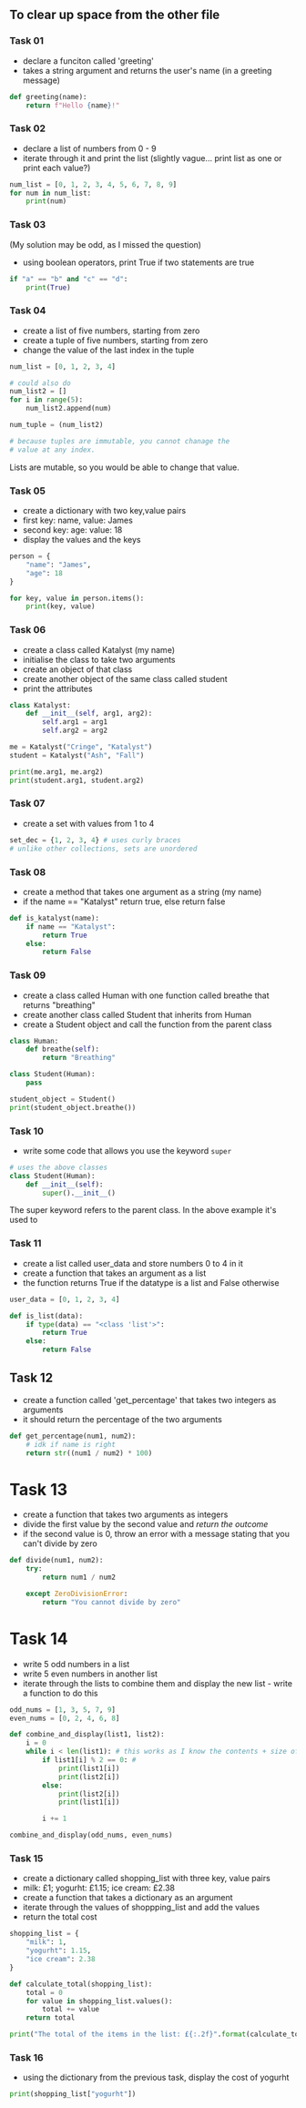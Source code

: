 ## To clear up space from the other file

### Task 01
- declare a funciton called 'greeting'
- takes a string argument and returns the user's name (in a greeting message)
```py
def greeting(name):
    return f"Hello {name}!"
```

### Task 02
- declare a list of numbers from 0 - 9
- iterate through it and print the list (slightly vague... print list as one or print each value?)
```py
num_list = [0, 1, 2, 3, 4, 5, 6, 7, 8, 9]
for num in num_list:
    print(num)
```

### Task 03
(My solution may be odd, as I missed the question)
- using boolean operators, print True if two statements are true
```py
if "a" == "b" and "c" == "d":
    print(True)
```

### Task 04
- create a list of five numbers, starting from zero
- create a tuple of five numbers, starting from zero
- change the value of the last index in the tuple
```py
num_list = [0, 1, 2, 3, 4]

# could also do
num_list2 = []
for i in range(5):
    num_list2.append(num) 

num_tuple = (num_list2)

# because tuples are immutable, you cannot chanage the
# value at any index.
```
Lists are mutable, so you would be able to change that value.

### Task 05
- create a dictionary with two key,value pairs
- first key: name, value: James
- second key: age: value: 18
- display the values and the keys
```py
person = {
    "name": "James",
    "age": 18
}

for key, value in person.items():
    print(key, value)
```

### Task 06
- create a class called Katalyst (my name)
- initialise the class to take two arguments
- create an object of that class
- create another object of the same class called student
- print the attributes
```py
class Katalyst:
    def __init__(self, arg1, arg2):
        self.arg1 = arg1
        self.arg2 = arg2

me = Katalyst("Cringe", "Katalyst")
student = Katalyst("Ash", "Fall")

print(me.arg1, me.arg2)
print(student.arg1, student.arg2)
```

### Task 07
- create a set with values from 1 to 4
```py
set_dec = {1, 2, 3, 4} # uses curly braces
# unlike other collections, sets are unordered
```

### Task 08
- create a method that takes one argument as a string (my name)
- if the name == "Katalyst" return true, else return false
```py
def is_katalyst(name):
    if name == "Katalyst":
        return True
    else:
        return False
```

### Task 09
- create a class called Human with one function called breathe that returns "breathing"
- create another class called Student that inherits from Human
- create a Student object and call the function from the parent class
```py
class Human:
    def breathe(self):
        return "Breathing"

class Student(Human):
    pass

student_object = Student()
print(student_object.breathe())
```

### Task 10
- write some code that allows you use the keyword ``super``
```py
# uses the above classes
class Student(Human):
    def __init__(self):
        super().__init__()
```
The super keyword refers to the parent class. In the above example it's used to 

### Task 11
- create a list called user_data and store numbers 0 to 4 in it
- create a function that takes an argument as a list
- the function returns True if the datatype is a list and False otherwise
```py
user_data = [0, 1, 2, 3, 4]

def is_list(data):
    if type(data) == "<class 'list'>":
        return True
    else:
        return False
```

## Task 12
- create a function called 'get_percentage' that takes two integers as arguments
- it should return the percentage of the two arguments
```py
def get_percentage(num1, num2):
    # idk if name is right
    return str((num1 / num2) * 100)
```

# Task 13
- create a function that takes two arguments as integers
- divide the first value by the second value and *return the outcome*
- if the second value is 0, throw an error with a message stating that you can't divide by zero
```py
def divide(num1, num2):
    try:
        return num1 / num2

    except ZeroDivisionError:
        return "You cannot divide by zero"
```

# Task 14
- write 5 odd numbers in a list
- write 5 even numbers in another list
- iterate through the lists to combine them and display the new list - write a function to do this
```py
odd_nums = [1, 3, 5, 7, 9]
even_nums = [0, 2, 4, 6, 8]

def combine_and_display(list1, list2):
    i = 0
    while i < len(list1): # this works as I know the contents + size of the list
        if list1[i] % 2 == 0: #
            print(list1[i])
            print(list2[i])
        else:
            print(list2[i])
            print(list1[i])

        i += 1

combine_and_display(odd_nums, even_nums)
```

### Task 15
- create a dictionary called shopping_list with three key, value pairs
- milk: £1; yogurht: £1.15; ice cream: £2.38
- create a function that takes a dictionary as an argument
- iterate through the values of shoppping_list and add the values
- return the total cost
```py
shopping_list = {
    "milk": 1,
    "yogurht": 1.15,
    "ice cream": 2.38
}

def calculate_total(shopping_list):
    total = 0
    for value in shopping_list.values():
        total += value
    return total

print("The total of the items in the list: £{:.2f}".format(calculate_total(shopping_list)))
```

### Task 16
- using the dictionary from the previous task, display the cost of yogurht
```py
print(shopping_list["yogurht"])
```